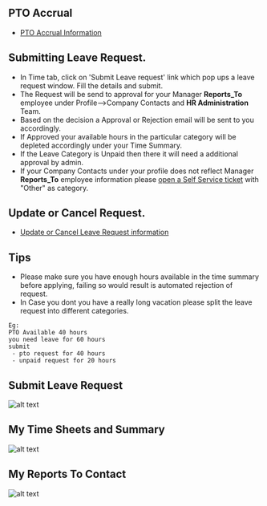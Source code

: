 PTO Accrual
-----
 - [PTO Accrual Information](../../office/timesheets/leaves-accumulation.html "Leave Accumulation")

Submitting Leave Request.
-----
- In Time tab, click on 'Submit Leave request' link which pop ups a leave request window. Fill the details and submit.
- The Request will be send to approval for your Manager **Reports_To** employee under Profile-->Company Contacts and **HR Administration** Team.
- Based on the decision a Approval or Rejection email will be sent to you accordingly.
- If Approved your available hours in the particular category will be depleted accordingly under your Time Summary.
- If the Leave Category is Unpaid then there it will need a additional approval by admin.
- If your Company Contacts under your profile does not reflect Manager **Reports_To**  employee information please [open a Self Service ticket](../../office/selfservice/open-ticket.html "Open Ticket") with "Other" as category.

Update or Cancel Request.
-----
 - [Update or Cancel Leave Request information](../../office/timesheets/update-cancel-leave-request.html "Update or Cancel Leave")

Tips
----

 - Please make sure you have enough hours available in the time summary before applying, failing so would result is automated rejection of request.
 - In Case you dont you have a really long vacation please split the leave request into different categories.

```
Eg: 
PTO Available 40 hours
you need leave for 60 hours
submit
 - pto request for 40 hours
 - unpaid request for 20 hours
```


Submit Leave Request
----
![alt text](../../images/timesheets/corp-emp-submit-leave-request.png "Time")

My Time Sheets and Summary
----
![alt text](../../images/timesheets/approved-leave-request-summary.png "Time")

My Reports To Contact
----
![alt text](../../images/timesheets/reports-to-contact.png "Time")

